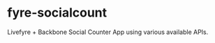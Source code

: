 fyre-socialcount
================

Livefyre + Backbone Social Counter App using various available APIs.
